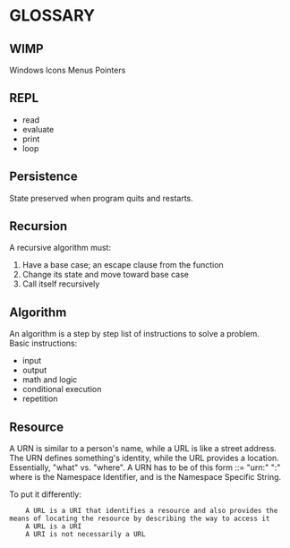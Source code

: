 # GLOSSARY

## WIMP
Windows
Icons
Menus
Pointers

## REPL
- read
- evaluate
- print
- loop

## Persistence
State preserved when program quits and restarts.

## Recursion
A recursive algorithm must:
1. Have a base case; an escape clause from the function
2. Change its state and move toward base case
3. Call itself recursively

## Algorithm
An algorithm is a step by step list of instructions to solve a problem.  
Basic instructions:
* input
* output
* math and logic
* conditional execution
* repetition

## Resource
A URN is similar to a person's name, while a URL is like a street address. The URN defines something's identity, while the URL provides a location. Essentially, "what" vs. "where". A URN has to be of this form <URN> ::= "urn:" <NID> ":" <NSS> where <NID> is the Namespace Identifier, and <NSS> is the Namespace Specific String.

To put it differently:

        A URL is a URI that identifies a resource and also provides the means of locating the resource by describing the way to access it
        A URL is a URI
        A URI is not necessarily a URL

